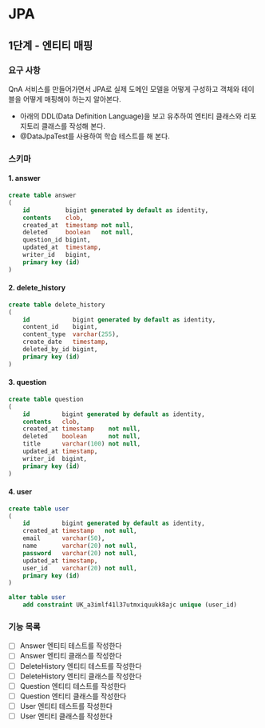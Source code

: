 # JPA

## 1단계 - 엔티티 매핑

### 요구 사항

QnA 서비스를 만들어가면서 JPA로 실제 도메인 모델을 어떻게 구성하고 객체와 테이블을 어떻게 매핑해야 하는지 알아본다.

- 아래의 DDL(Data Definition Language)을 보고 유추하여 엔티티 클래스와 리포지토리 클래스를 작성해 본다.
- @DataJpaTest를 사용하여 학습 테스트를 해 본다.

### 스키마

#### 1. answer

```sql
create table answer
(
    id          bigint generated by default as identity,
    contents    clob,
    created_at  timestamp not null,
    deleted     boolean   not null,
    question_id bigint,
    updated_at  timestamp,
    writer_id   bigint,
    primary key (id)
)
```

#### 2. delete_history

```sql
create table delete_history
(
    id            bigint generated by default as identity,
    content_id    bigint,
    content_type  varchar(255),
    create_date   timestamp,
    deleted_by_id bigint,
    primary key (id)
)
```

#### 3. question

```sql
create table question
(
    id         bigint generated by default as identity,
    contents   clob,
    created_at timestamp    not null,
    deleted    boolean      not null,
    title      varchar(100) not null,
    updated_at timestamp,
    writer_id  bigint,
    primary key (id)
)
```

#### 4. user

```sql
create table user
(
    id         bigint generated by default as identity,
    created_at timestamp   not null,
    email      varchar(50),
    name       varchar(20) not null,
    password   varchar(20) not null,
    updated_at timestamp,
    user_id    varchar(20) not null,
    primary key (id)
)

alter table user
    add constraint UK_a3imlf41l37utmxiquukk8ajc unique (user_id)
```

### 기능 목록

- [ ] Answer 엔티티 테스트를 작성한다
- [ ] Answer 엔티티 클래스를 작성한다
- [ ] DeleteHistory 엔티티 테스트를 작성한다
- [ ] DeleteHistory 엔티티 클래스를 작성한다
- [ ] Question 엔티티 테스트를 작성한다
- [ ] Question 엔티티 클래스를 작성한다
- [ ] User 엔티티 테스트를 작성한다
- [ ] User 엔티티 클래스를 작성한다
